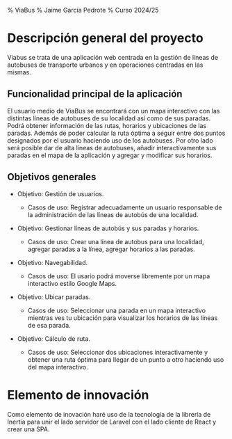 % ViaBus
% Jaime García Pedrote
% Curso 2024/25

# Descripción general del proyecto

Viabus se trata de una aplicación web centrada en la gestión de líneas de autobuses de transporte urbanos y en operaciones centradas en las mismas.

## Funcionalidad principal de la aplicación

El usuario medio de ViaBus se encontrará con un mapa interactivo con las distintas líneas de autobuses de su localidad así como de sus paradas. Podrá obtener información de las rutas, horarios y ubicaciones de las paradas. Además de poder calcular la ruta óptima a seguir entre dos puntos designados por el usuario haciendo uso de los autobuses.
Por otro lado será posible dar de alta líneas de autobuses, añadir interactivamente sus paradas en el mapa de la aplicación y agregar y modificar sus horarios.

## Objetivos generales

* Objetivo: Gestión de usuarios.
  * Casos de uso: Registrar adecuadamente un usuario responsable de la administración de las líneas de autobús de una localidad.
  
* Objetivo: Gestionar líneas de autobús y sus paradas y horarios.
  * Casos de uso: Crear una línea de autobus para una localidad, agregar paradas a la línea, agregar horarios a las paradas.
  
* Objetivo: Navegabilidad.
  * Casos de uso: El usario podrá moverse libremente por un mapa interactivo estilo Google Maps.

* Objetivo: Ubicar paradas.
  * Casos de uso: Seleccionar una parada en un mapa interactivo mientras ves tu ubicación para visualizar los horarios de las lineas de esa parada.
  
* Objetivo: Cálculo de ruta.
  * Casos de uso: Seleccionar dos ubicaciones interactivamente y obtener una ruta óptima para llegar de un punto a otro haciendo uso del mapa interactivo.

# Elemento de innovación

Como elemento de inovación haré uso de la tecnología de la librería de Inertia para unir el lado servidor de Laravel con el lado cliente de React y crear una SPA.
